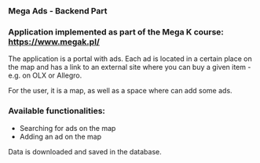 ###  Mega Ads - Backend Part

### Application implemented as part of the Mega K course: https://www.megak.pl/

The application is a portal with ads. Each ad is located in a certain place on the map and has a link to an external site where you can buy a given item - e.g. on OLX or Allegro.

For the user, it is a map, as well as a space where can add some ads.

###  Available functionalities:
- Searching for ads on the map
- Adding an ad on the map

Data is downloaded and saved in the database.

